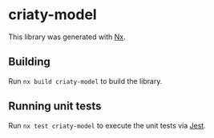 # criaty-model

This library was generated with [Nx](https://nx.dev).

## Building

Run `nx build criaty-model` to build the library.

## Running unit tests

Run `nx test criaty-model` to execute the unit tests via [Jest](https://jestjs.io).
